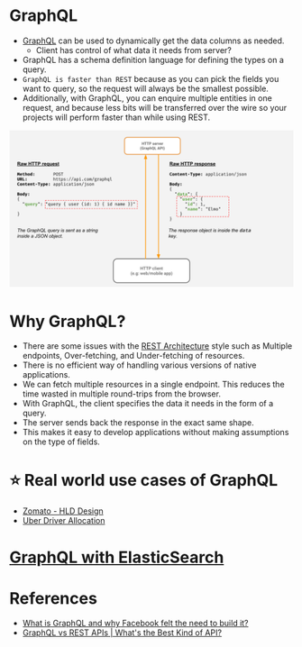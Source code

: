 
# GraphQL
- [GraphQL](https://graphql.org) can be used to dynamically get the data columns as needed.
  - Client has control of what data it needs from server?
- GraphQL has a schema definition language for defining the types on a query.
- `GraphQL is faster than REST` because as you can pick the fields you want to query, so the request will always be the smallest possible. 
- Additionally, with GraphQL, you can enquire multiple entities in one request, and because less bits will be transferred over the wire so your projects will perform faster than while using REST.

![img.png](assests/graphql.png)

# Why GraphQL?
- There are some issues with the [REST Architecture](REST.md) style such as Multiple endpoints, Over-fetching, and Under-fetching of resources. 
- There is no efficient way of handling various versions of native applications.
- We can fetch multiple resources in a single endpoint. This reduces the time wasted in multiple round-trips from the browser. 
- With GraphQL, the client specifies the data it needs in the form of a query. 
- The server sends back the response in the exact same shape.
- This makes it easy to develop applications without making assumptions on the type of fields.

# :star: Real world use cases of GraphQL
- [Zomato - HLD Design](../../3_HLDDesignProblems/ZomatoDesign/README.md#GraphQL)
- [Uber Driver Allocation](../../3_HLDDesignProblems/UberDriverAllocationDesign)

# [GraphQL with ElasticSearch](../3_DatabaseComponents/Search-Engines/ElasticSearch/ElasticSearchWithGraphQL.md)

# References
- [What is GraphQL and why Facebook felt the need to build it?](https://buddy.works/tutorials/what-is-graphql-and-why-facebook-felt-the-need-to-build-it#why-facebook-built-graphql)
- [GraphQL vs REST APIs | What's the Best Kind of API?](https://www.youtube.com/watch?v=F0_pkxQMZnc)